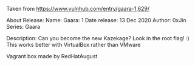 Taken from https://www.vulnhub.com/entry/gaara-1,629/ 

About Release:
    Name: Gaara: 1
    Date release: 13 Dec 2020
    Author: 0xJin
    Series: Gaara

Description:
    Can you become the new Kazekage? Look in the root flag! :)
    This works better with VirtualBox rather than VMware 

Vagrant box made by RedHatAugust
